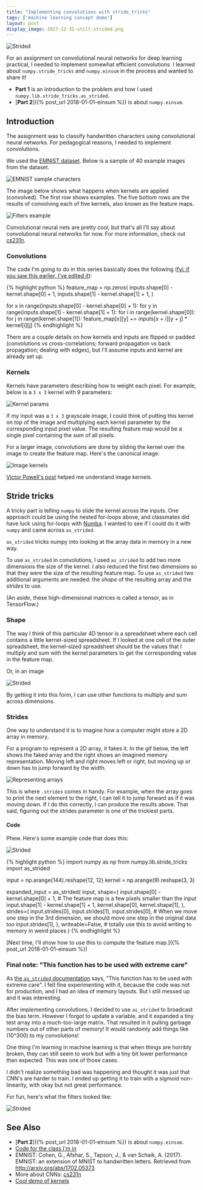 ```yaml
---
title: "Implementing convolutions with stride_tricks"
tags: ['machine learning concept demo']
layout: post
display_image: 2017-12-31-still-strided.png
---
```


![Strided](/assets/2017-12-31-strided.gif)

For an assignment on convolutional neural
networks for deep learning practical, I needed to implement somewhat efficient convolutions. I learned about
 `numpy.stride_tricks` and `numpy.einsum` in the process and wanted to share it!

 - **Part 1** is an introduction to the problem and how I used `numpy.lib.stride_tricks.as_strided`.
 - [**Part 2**]({% post_url 2018-01-01-einsum %}) is about `numpy.einsum`.

## Introduction

The assignment was to classify handwritten characters using convolutional neural networks. For pedagogical reasons, I needed to implement convolutions.

We used the [EMNIST dataset](#emnist). Below is a sample of 40 example images from the dataset.

![EMNIST sample characters](/assets/2017-12-31-eminst.png)

The image below shows what happens when kernels are applied (convolved). The first row shows examples. The five bottom rows are the results of convolving each of five kernels, also known as the feature maps.

![Filters example](/assets/2017-12-31-filters.png)

Convolutional neural nets are pretty cool, but that's all I'll say about convolutional neural networks for now. For more information, check out [cs231n](http://cs231n.github.io/convolutional-networks/).

### Convolutions

The code I'm going to do in this series basically does the following ([fyi: if you saw this earlier, I've edited it](https://github.com/jessstringham/blog/commits/master/2017-12-31-stride-tricks.md)):

{% highlight python %}
feature_map = np.zeros(
    inputs.shape[0] - kernel.shape[0] + 1,
    inputs.shape[1] - kernel.shape[1] + 1,
)

for x in range(inputs.shape[0] - kernel.shape[0] + 1):
    for y in range(inputs.shape[1] - kernel.shape[1] + 1):
        for i in range(kernel.shape[0]):
            for j in range(kernel.shape[1]):
                feature_map[x][y] += inputs[x + i][y + j] * kernel[i][j]
{% endhighlight %}

There are a couple details on how kernels and inputs are flipped or padded (convolutions vs cross-correlations; forward propagation vs back propagation; dealing with edges), but I'll assume inputs and kernel are already set up.

### Kernels

Kernels have parameters describing how to weight each pixel. For example, below is a `3 x 3` kernel with 9 parameters:

![Kernel params](/assets/2017-12-31-params.png)

If my input was a `3 x 3` grayscale image, I could think of putting this kernel on top of the image and multiplying each kernel parameter by the corresponding input pixel value. The resulting feature map would be a single pixel containing the sum of all pixels.

For a larger image, convolutions are done by sliding the kernel over the image to create the feature map. Here's the canonical image:

![Image kernels](/assets/2017-12-31-convolution.gif)


[Victor Powell's post](http://setosa.io/ev/image-kernels/) helped me understand image kernels.

## Stride tricks

A tricky part is telling `numpy` to slide the kernel across the inputs.
One approach could be using the nested for-loops above, and classmates did have luck using for-loops with [Numba](https://numba.pydata.org).
I wanted to see if I could do it with `numpy` and came across `as_strided`.

`as_strided` tricks numpy into looking at the array data in memory in a new way.

To use `as_strided` in convolutions, I used `as_strided` to add two more dimensions the size of the kernel.
I also reduced the first two dimensions so that they were the size of the resulting feature map. To use `as_strided`
two additional arguments are needed: the *shape* of the resulting array and the *strides* to use.

(An aside, these high-dimensional matrices is called a tensor, as in TensorFlow.)


### Shape

The way I think of this particular 4D tensor is a spreadsheet
where each cell contains a little kernel-sized spreadsheet. If I looked at one cell of the outer
spreadsheet, the kernel-sized spreadsheet should be the values that I multiply and sum with the kernel parameters to
get the corresponding value in the feature map.

Or, in an image

![Strided](/assets/2017-12-31-strided.gif)

By getting it into this form, I can use other functions to multiply and sum across dimensions.

### Strides

One way to understand it is to imagine how a computer might store a 2D array in memory.

For a program to represent a 2D array, it fakes it. In the gif below, the left shows the faked array and the right shows
an imagined memory representation.
Moving left and right moves left or right, but moving up or down has to jump forward by the width.

![Representing arrays](/assets/2017-12-31-strided-intro.gif)

This is where `.strides` comes in handy. For example, when the array goes to print the next element
to the right, I can tell it to jump forward as if it was moving down. If I do this correctly, I can
produce the results above. That said, figuring out the strides parameter is one of the trickiest parts.


#### Code

Phew. Here's some example code that does this:

![Strided](/assets/2017-12-31-result.png)

{% highlight python %}
import numpy as np
from numpy.lib.stride_tricks import as_strided


input = np.arange(144).reshape(12, 12)
kernel = np.arange(9).reshape(3, 3)

expanded_input = as_strided(
    input,
    shape=(
        input.shape[0] - kernel.shape[0] + 1,  # The feature map is a few pixels smaller than the input
        input.shape[1] - kernel.shape[1] + 1,
        kernel.shape[0],
        kernel.shape[1],
    ),
    strides=(
        input.strides[0],
        input.strides[1],
        input.strides[0],  # When we move one step in the 3rd dimension, we should move one step in the original data too
        input.strides[1],
    ),
    writeable=False,  # totally use this to avoid writing to memory in weird places
)
{% endhighlight %}


[Next time, I'll show how to use this to compute the feature map.]({% post_url 2018-01-01-einsum %})


### Final note: "This function has to be used with extreme care"

As [the `as_strided` documentation](https://docs.scipy.org/doc/numpy-1.13.0/reference/generated/numpy.lib.stride_tricks.as_strided.html) says, "This function has to be used with extreme care".
I felt fine experimenting with it, because the code was not for production, and I had an idea of memory layouts. But I still messed up and it was interesting.

After implementing convolutions, I decided to use `as_strided` to broadcast the bias term. However I forgot to update a variable, and it expanded a tiny test array into a much-too-large matrix. That resulted in it pulling garbage numbers out of other parts of memory! It would randomly add things like \(10^300\) to my convolutions!

One thing I'm learning in machine learning is that when things are horribly broken, they can still seem to work but with a tiny bit lower performance than expected. This was one of those cases.

I didn't realize something bad was happening and thought it was just that CNN's are harder to train. I ended up getting it to train with a sigmoid non-linearity, with okay but not great performance.

For fun, here's what the filters looked like:

![Strided](/assets/2017-12-31-bad-filters.png)

## See Also

 - [**Part 2**]({% post_url 2018-01-01-einsum %}) is about `numpy.einsum`.
 - [Code for the class I'm in](https://github.com/CSTR-Edinburgh/mlpractical)
 - <a name="emnist">EMNIST</a>: Cohen, G., Afshar, S., Tapson, J., & van Schaik, A. (2017). EMNIST: an extension of MNIST to handwritten letters. Retrieved from http://arxiv.org/abs/1702.05373
 - More about CNNs: [cs231n](http://cs231n.github.io/convolutional-networks/)
 - [Cool demo of kernels](http://setosa.io/ev/image-kernels/)
